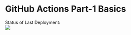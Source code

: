 # GitHub Actions Part-1 Basics

Status of Last Deployment:<br>
<img src="https://github.com/r-shulgin/Wings/workflows/My-GitHubActions-Basics/badge.svg?branch=main"><br>
